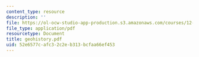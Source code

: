```yaml
---
content_type: resource
description: ''
file: https://ol-ocw-studio-app-production.s3.amazonaws.com/courses/12-000-solving-complex-problems-fall-2003/52e6577cafc32c2eb313bcfaa66ef453_geohistory.pdf
file_type: application/pdf
resourcetype: Document
title: geohistory.pdf
uid: 52e6577c-afc3-2c2e-b313-bcfaa66ef453
---
```

